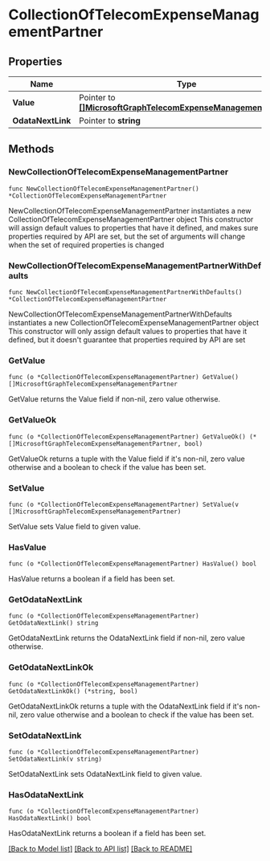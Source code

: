# CollectionOfTelecomExpenseManagementPartner

## Properties

Name | Type | Description | Notes
------------ | ------------- | ------------- | -------------
**Value** | Pointer to [**[]MicrosoftGraphTelecomExpenseManagementPartner**](MicrosoftGraphTelecomExpenseManagementPartner.md) |  | [optional] 
**OdataNextLink** | Pointer to **string** |  | [optional] 

## Methods

### NewCollectionOfTelecomExpenseManagementPartner

`func NewCollectionOfTelecomExpenseManagementPartner() *CollectionOfTelecomExpenseManagementPartner`

NewCollectionOfTelecomExpenseManagementPartner instantiates a new CollectionOfTelecomExpenseManagementPartner object
This constructor will assign default values to properties that have it defined,
and makes sure properties required by API are set, but the set of arguments
will change when the set of required properties is changed

### NewCollectionOfTelecomExpenseManagementPartnerWithDefaults

`func NewCollectionOfTelecomExpenseManagementPartnerWithDefaults() *CollectionOfTelecomExpenseManagementPartner`

NewCollectionOfTelecomExpenseManagementPartnerWithDefaults instantiates a new CollectionOfTelecomExpenseManagementPartner object
This constructor will only assign default values to properties that have it defined,
but it doesn't guarantee that properties required by API are set

### GetValue

`func (o *CollectionOfTelecomExpenseManagementPartner) GetValue() []MicrosoftGraphTelecomExpenseManagementPartner`

GetValue returns the Value field if non-nil, zero value otherwise.

### GetValueOk

`func (o *CollectionOfTelecomExpenseManagementPartner) GetValueOk() (*[]MicrosoftGraphTelecomExpenseManagementPartner, bool)`

GetValueOk returns a tuple with the Value field if it's non-nil, zero value otherwise
and a boolean to check if the value has been set.

### SetValue

`func (o *CollectionOfTelecomExpenseManagementPartner) SetValue(v []MicrosoftGraphTelecomExpenseManagementPartner)`

SetValue sets Value field to given value.

### HasValue

`func (o *CollectionOfTelecomExpenseManagementPartner) HasValue() bool`

HasValue returns a boolean if a field has been set.

### GetOdataNextLink

`func (o *CollectionOfTelecomExpenseManagementPartner) GetOdataNextLink() string`

GetOdataNextLink returns the OdataNextLink field if non-nil, zero value otherwise.

### GetOdataNextLinkOk

`func (o *CollectionOfTelecomExpenseManagementPartner) GetOdataNextLinkOk() (*string, bool)`

GetOdataNextLinkOk returns a tuple with the OdataNextLink field if it's non-nil, zero value otherwise
and a boolean to check if the value has been set.

### SetOdataNextLink

`func (o *CollectionOfTelecomExpenseManagementPartner) SetOdataNextLink(v string)`

SetOdataNextLink sets OdataNextLink field to given value.

### HasOdataNextLink

`func (o *CollectionOfTelecomExpenseManagementPartner) HasOdataNextLink() bool`

HasOdataNextLink returns a boolean if a field has been set.


[[Back to Model list]](../README.md#documentation-for-models) [[Back to API list]](../README.md#documentation-for-api-endpoints) [[Back to README]](../README.md)


